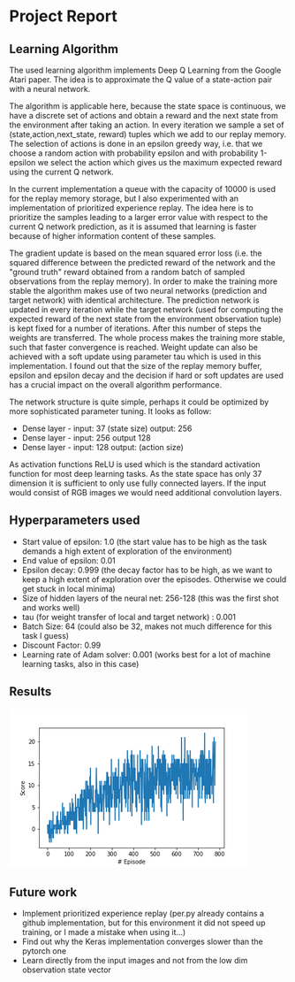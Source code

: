 # Project Report
## Learning Algorithm
The used learning algorithm implements Deep Q Learning from the Google Atari paper. The idea is to approximate the Q value of a state-action pair with a neural network.

The algorithm is applicable here, because the state space is continuous, we have a discrete set of actions and obtain a reward and the next state from the environment after taking an action.
In every iteration we sample a set of (state,action,next_state, reward) tuples which we add to our
replay memory. The selection of actions is done in an epsilon greedy way, i.e. that we choose a random action with probability epsilon and with probability 1-epsilon we select the action which gives
us the maximum expected reward using the current Q network.

In the current implementation a queue with the capacity of 10000 is used for the replay memory storage, but I also experimented with an implementation of prioritized experience replay. The idea
here is to prioritize the samples leading to a larger error value with respect to the current Q network prediction, as it is assumed that learning is faster because of higher information
content of these samples.

The gradient update is based on the mean squared error loss (i.e. the squared difference between the predicted reward of the network and the "ground truth" reward obtained from a random batch of sampled observations from the replay memory).
In order to make the training more stable the algorithm makes use of two neural networks (prediction and target network) with identical architecture. The prediction network is updated in every iteration while the target network (used for computing the expected reward
of the next state from the environment observation tuple) is kept fixed for a number of iterations. After this number of steps the weights are transferred. The whole process makes the training more stable, such that
faster convergence is reached. Weight update can also be achieved with a soft update using parameter tau which is used in this implementation.
I found out that the size of the replay memory buffer, epsilon and epsilon decay and the decision if hard or soft updates are used has a crucial impact on the overall algorithm performance.

The network structure is quite simple, perhaps it could be optimized by more sophisticated parameter tuning. It looks as follow:

* Dense layer - input: 37 (state size) output: 256
* Dense layer - input: 256 output 128
* Dense layer - input: 128 output: (action size)

As activation functions ReLU is used which is the standard activation function for most deep learning tasks. As the state space has only 37 dimension it is sufficient to only use
fully connected layers. If the input would consist of RGB images we would need additional convolution layers.

## Hyperparameters used
* Start value of epsilon: 1.0 (the start value has to be high as the task demands a high extent of exploration of the environment)
* End value of epsilon:  0.01
* Epsilon decay: 0.999 (the decay factor has to be high, as we want to keep a high extent of exploration over the episodes. Otherwise we could get stuck in local minima)
* Size of hidden layers of the neural net: 256-128 (this was the first shot and works well)
* tau (for weight transfer of local and target network) : 0.001
* Batch Size: 64 (could also be 32, makes not much difference for this task I guess)
* Discount Factor: 0.99
* Learning rate of Adam solver: 0.001 (works best for a lot of machine learning tasks, also in this case)

## Results
 ![]( plots/scoresPerEpisode.png)

## Future work
* Implement prioritized experience replay (per.py already contains a github implementation, but for this environment it did not speed up training, or I made a mistake when using it...)
* Find out why the Keras implementation converges slower than the pytorch one
* Learn directly from the input images and not from the low dim observation state vector
